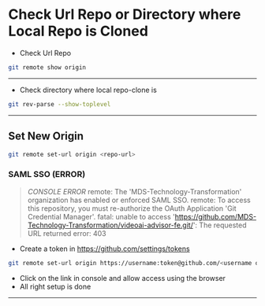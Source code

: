 # Check Url Repo or Directory where Local Repo is Cloned

- Check Url Repo

```bash
git remote show origin
```

---

- Check directory where local repo-clone is

```bash
git rev-parse --show-toplevel
```

---

## Set New Origin

```bash
git remote set-url origin <repo-url>
```

### SAML SSO (ERROR)

> _CONSOLE ERROR_
> remote: The 'MDS-Technology-Transformation' organization has enabled or enforced SAML SSO.
> remote: To access this repository, you must re-authorize the OAuth Application 'Git Credential Manager'.
> fatal: unable to access 'https://github.com/MDS-Technology-Transformation/videoai-advisor-fe.git/': The requested URL returned error: 403

- Create a token in https://github.com/settings/tokens

```bash
git remote set-url origin https://username:token@github.com/<username or organization>/repository.git
```

- Click on the link in console and allow access using the browser
- All right setup is done

---
